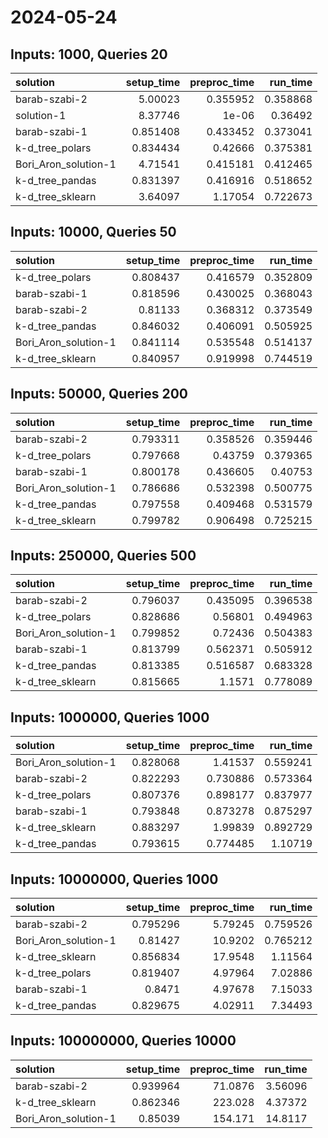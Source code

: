 # 2024-05-24

## Inputs: 1000, Queries 20

| solution             |   setup_time |   preproc_time |   run_time |
|:---------------------|-------------:|---------------:|-----------:|
| barab-szabi-2        |     5.00023  |       0.355952 |   0.358868 |
| solution-1           |     8.37746  |       1e-06    |   0.36492  |
| barab-szabi-1        |     0.851408 |       0.433452 |   0.373041 |
| k-d_tree_polars      |     0.834434 |       0.42666  |   0.375381 |
| Bori_Aron_solution-1 |     4.71541  |       0.415181 |   0.412465 |
| k-d_tree_pandas      |     0.831397 |       0.416916 |   0.518652 |
| k-d_tree_sklearn     |     3.64097  |       1.17054  |   0.722673 |

## Inputs: 10000, Queries 50

| solution             |   setup_time |   preproc_time |   run_time |
|:---------------------|-------------:|---------------:|-----------:|
| k-d_tree_polars      |     0.808437 |       0.416579 |   0.352809 |
| barab-szabi-1        |     0.818596 |       0.430025 |   0.368043 |
| barab-szabi-2        |     0.81133  |       0.368312 |   0.373549 |
| k-d_tree_pandas      |     0.846032 |       0.406091 |   0.505925 |
| Bori_Aron_solution-1 |     0.841114 |       0.535548 |   0.514137 |
| k-d_tree_sklearn     |     0.840957 |       0.919998 |   0.744519 |

## Inputs: 50000, Queries 200

| solution             |   setup_time |   preproc_time |   run_time |
|:---------------------|-------------:|---------------:|-----------:|
| barab-szabi-2        |     0.793311 |       0.358526 |   0.359446 |
| k-d_tree_polars      |     0.797668 |       0.43759  |   0.379365 |
| barab-szabi-1        |     0.800178 |       0.436605 |   0.40753  |
| Bori_Aron_solution-1 |     0.786686 |       0.532398 |   0.500775 |
| k-d_tree_pandas      |     0.797558 |       0.409468 |   0.531579 |
| k-d_tree_sklearn     |     0.799782 |       0.906498 |   0.725215 |

## Inputs: 250000, Queries 500

| solution             |   setup_time |   preproc_time |   run_time |
|:---------------------|-------------:|---------------:|-----------:|
| barab-szabi-2        |     0.796037 |       0.435095 |   0.396538 |
| k-d_tree_polars      |     0.828686 |       0.56801  |   0.494963 |
| Bori_Aron_solution-1 |     0.799852 |       0.72436  |   0.504383 |
| barab-szabi-1        |     0.813799 |       0.562371 |   0.505912 |
| k-d_tree_pandas      |     0.813385 |       0.516587 |   0.683328 |
| k-d_tree_sklearn     |     0.815665 |       1.1571   |   0.778089 |

## Inputs: 1000000, Queries 1000

| solution             |   setup_time |   preproc_time |   run_time |
|:---------------------|-------------:|---------------:|-----------:|
| Bori_Aron_solution-1 |     0.828068 |       1.41537  |   0.559241 |
| barab-szabi-2        |     0.822293 |       0.730886 |   0.573364 |
| k-d_tree_polars      |     0.807376 |       0.898177 |   0.837977 |
| barab-szabi-1        |     0.793848 |       0.873278 |   0.875297 |
| k-d_tree_sklearn     |     0.883297 |       1.99839  |   0.892729 |
| k-d_tree_pandas      |     0.793615 |       0.774485 |   1.10719  |

## Inputs: 10000000, Queries 1000

| solution             |   setup_time |   preproc_time |   run_time |
|:---------------------|-------------:|---------------:|-----------:|
| barab-szabi-2        |     0.795296 |        5.79245 |   0.759526 |
| Bori_Aron_solution-1 |     0.81427  |       10.9202  |   0.765212 |
| k-d_tree_sklearn     |     0.856834 |       17.9548  |   1.11564  |
| k-d_tree_polars      |     0.819407 |        4.97964 |   7.02886  |
| barab-szabi-1        |     0.8471   |        4.97678 |   7.15033  |
| k-d_tree_pandas      |     0.829675 |        4.02911 |   7.34493  |

## Inputs: 100000000, Queries 10000

| solution             |   setup_time |   preproc_time |   run_time |
|:---------------------|-------------:|---------------:|-----------:|
| barab-szabi-2        |     0.939964 |        71.0876 |    3.56096 |
| k-d_tree_sklearn     |     0.862346 |       223.028  |    4.37372 |
| Bori_Aron_solution-1 |     0.85039  |       154.171  |   14.8117  |